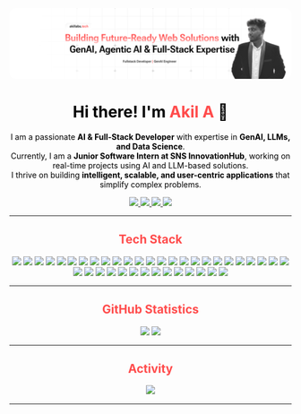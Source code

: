 <!-- Header -->
<div align="center">
  <img src="github-banner.png" alt="header image" style="border-radius: 10px;" />
</div>

<h1 align="center" style="color: black;">Hi there! I'm <span style="color: #FF4C4C;">Akil A</span> 👋</h1>

<p align="center" style="color: black;">
I am a passionate <b>AI & Full-Stack Developer</b> with expertise in <b>GenAI, LLMs, and Data Science</b>.<br>
Currently, I am a <b>Junior Software Intern at SNS InnovationHub</b>, working on real-time projects using AI and LLM-based solutions.<br>
I thrive on building <b>intelligent, scalable, and user-centric applications</b> that simplify complex problems.
</p>

<!-- Social Links -->
<div align="center">

  <a href="https://www.linkedin.com/in/akil-a-" target="_blank">
    <img src="https://img.shields.io/badge/LinkedIn-red?style=for-the-badge&logo=linkedin&logoColor=white" />
  </a>

  <a href="https://akillabs.tech" target="_blank">
    <img src="https://img.shields.io/badge/akillabs.tech-red?style=for-the-badge&logo=google-chrome&logoColor=white" />
  </a>

  <a href="mailto:akilaskarali@gmail.com" target="_blank">
    <img src="https://img.shields.io/badge/Gmail-red?style=for-the-badge&logo=gmail&logoColor=white" />
  </a>

  <a href="https://www.instagram.com/akil_3124" target="_blank">
    <img src="https://img.shields.io/badge/Instagram-red?style=for-the-badge&logo=instagram&logoColor=white" />
  </a>

</div>


---

<h2 align="center" style="color: #FF4C4C;">Tech Stack</h2>

<p align="center">
  <img src="https://img.shields.io/badge/Python-FFFFFF?style=for-the-badge&logo=python&logoColor=3776AB" />
  <img src="https://img.shields.io/badge/JavaScript-FFFFFF?style=for-the-badge&logo=javascript&logoColor=F7DF1E" />
  <img src="https://img.shields.io/badge/TypeScript-FFFFFF?style=for-the-badge&logo=typescript&logoColor=3178C6" />
  <img src="https://img.shields.io/badge/Django-FFFFFF?style=for-the-badge&logo=django&logoColor=092E20" />
  <img src="https://img.shields.io/badge/Flask-FFFFFF?style=for-the-badge&logo=flask&logoColor=000000" />
  <img src="https://img.shields.io/badge/FastAPI-FFFFFF?style=for-the-badge&logo=fastapi&logoColor=009688" />
  <img src="https://img.shields.io/badge/Supabase-FFFFFF?style=for-the-badge&logo=supabase&logoColor=3ECF8E" />
  <img src="https://img.shields.io/badge/Node.js-FFFFFF?style=for-the-badge&logo=nodedotjs&logoColor=339933" />
  <img src="https://img.shields.io/badge/React-FFFFFF?style=for-the-badge&logo=react&logoColor=61DAFB" />
  <img src="https://img.shields.io/badge/Vite-FFFFFF?style=for-the-badge&logo=vite&logoColor=646CFF" />
  <img src="https://img.shields.io/badge/Next.js-FFFFFF?style=for-the-badge&logo=nextdotjs&logoColor=000000" />
  <img src="https://img.shields.io/badge/Flutter-FFFFFF?style=for-the-badge&logo=flutter&logoColor=02569B" />
  <img src="https://img.shields.io/badge/Tailwind_CSS-FFFFFF?style=for-the-badge&logo=tailwind-css&logoColor=38B2AC" />
  <img src="https://img.shields.io/badge/MUI-FFFFFF?style=for-the-badge&logo=mui&logoColor=007FFF" />
  <img src="https://img.shields.io/badge/shadcn--ui-FFFFFF?style=for-the-badge&logoColor=000000" />
  <img src="https://img.shields.io/badge/Bootstrap-FFFFFF?style=for-the-badge&logo=bootstrap&logoColor=7952B3" />
  <img src="https://img.shields.io/badge/MongoDB-FFFFFF?style=for-the-badge&logo=mongodb&logoColor=4EA94B" />
  <img src="https://img.shields.io/badge/AWS_S3-FFFFFF?style=for-the-badge&logo=amazonaws&logoColor=232F3E" />
  <img src="https://img.shields.io/badge/GCP-FFFFFF?style=for-the-badge&logo=googlecloud&logoColor=4285F4" />
  <img src="https://img.shields.io/badge/Firebase-FFFFFF?style=for-the-badge&logo=firebase&logoColor=FFCA28" />
  <img src="https://img.shields.io/badge/Git-FFFFFF?style=for-the-badge&logo=git&logoColor=F05032" />
  <img src="https://img.shields.io/badge/Postman-FFFFFF?style=for-the-badge&logo=postman&logoColor=FF6C37" />
  <img src="https://img.shields.io/badge/VS_Code-FFFFFF?style=for-the-badge&logo=visual-studio-code&logoColor=007ACC" />
  <img src="https://img.shields.io/badge/Android_Studio-FFFFFF?style=for-the-badge&logo=android-studio&logoColor=3DDC84" />
  <img src="https://img.shields.io/badge/Docker-FFFFFF?style=for-the-badge&logo=docker&logoColor=2496ED" />
  <img src="https://img.shields.io/badge/HuggingFace-FFFFFF?style=for-the-badge&logo=huggingface&logoColor=FFD21F" />
  <img src="https://img.shields.io/badge/n8n-FFFFFF?style=for-the-badge&logo=n8n&logoColor=FF3E00" />
  <img src="https://img.shields.io/badge/CrewAI-FFFFFF?style=for-the-badge&logoColor=FF4C4C" />
  <img src="https://img.shields.io/badge/PrasionAI-FFFFFF?style=for-the-badge&logoColor=000000" />
  <img src="https://img.shields.io/badge/MCP_Server-FFFFFF?style=for-the-badge&logo=microsoft&logoColor=0078D4" />
  <img src="https://img.shields.io/badge/SerpAPI-FFFFFF?style=for-the-badge&logoColor=20C997" />
  <img src="https://img.shields.io/badge/Playwright-FFFFFF?style=for-the-badge&logo=playwright&logoColor=2EAD33" />
  <img src="https://img.shields.io/badge/DuckDuckGo-FFFFFF?style=for-the-badge&logo=duckduckgo&logoColor=E37151" />
  <img src="https://img.shields.io/badge/Figma-FFFFFF?style=for-the-badge&logo=figma&logoColor=F24E1E" />
  <img src="https://img.shields.io/badge/Canva-FFFFFF?style=for-the-badge&logo=canva&logoColor=00C4CC" />
  <img src="https://img.shields.io/badge/Vercel-FFFFFF?style=for-the-badge&logo=vercel&logoColor=000000" />
  <img src="https://img.shields.io/badge/Railway-FFFFFF?style=for-the-badge&logo=railway&logoColor=000000" />
  <img src="https://img.shields.io/badge/Render-FFFFFF?style=for-the-badge&logo=render&logoColor=46E3B7" />
  <img src="https://img.shields.io/badge/Netlify-FFFFFF?style=for-the-badge&logo=netlify&logoColor=00C7B7" />
</p>

---

<h2 align="center" style="color: #FF4C4C;">GitHub Statistics</h2>

<div align="center">
  <img src="https://github-readme-stats.vercel.app/api?username=akillabs&show_icons=true&theme=default&title_color=FF4C4C&icon_color=FF4C4C&text_color=000000&bg_color=FFFFFF&hide_border=true" height="160" />
  <img src="https://streak-stats.demolab.com?user=AkilLabs&theme=default&hide_border=true&background=FFFFFF&ring=FF4C4C&fire=FF4C4C&currStreakLabel=000000&currStreakNum=000000&sideNums=000000&sideLabels=000000&dates=000000" height="160" />
</div>


---

<h2 align="center" style="color: #FF4C4C;">Activity</h2>

<div align="center">
  <img src="https://github-readme-activity-graph.vercel.app/graph?username=akillabs&theme=react&bg_color=FFFFFF&color=000000&line=FF4C4C&point=FF4C4C&area=true&hide_border=true" />
</div>

---
